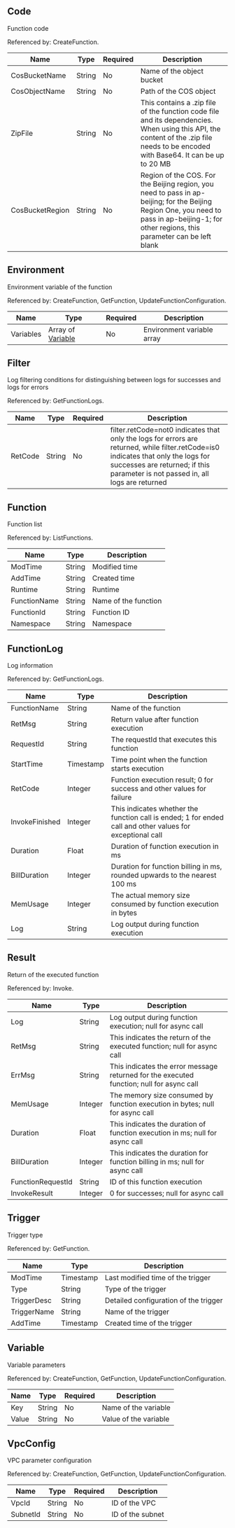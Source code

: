 ## Code

Function code

Referenced by: CreateFunction.

| Name | Type | Required | Description |
|------|------|----------|------|
| CosBucketName | String | No | Name of the object bucket |
| CosObjectName | String | No | Path of the COS object |
| ZipFile | String | No | This contains a .zip file of the function code file and its dependencies. When using this API, the content of the .zip file needs to be encoded with Base64. It can be up to 20 MB |
| CosBucketRegion | String | No | Region of the COS. For the Beijing region, you need to pass in ap-beijing; for the Beijing Region One, you need to pass in ap-beijing-1; for other regions, this parameter can be left blank |

## Environment

Environment variable of the function

Referenced by: CreateFunction, GetFunction, UpdateFunctionConfiguration.

| Name | Type | Required | Description |
|------|------|----------|------|
| Variables | Array of [Variable](#Variable) | No | Environment variable array |

## Filter

Log filtering conditions for distinguishing between logs for successes and logs for errors

Referenced by: GetFunctionLogs.

| Name | Type | Required | Description |
|------|------|----------|------|
| RetCode | String | No | filter.retCode=not0 indicates that only the logs for errors are returned, while filter.retCode=is0 indicates that only the logs for successes are returned; if this parameter is not passed in, all logs are returned | |

## Function

Function list

Referenced by: ListFunctions.

| Name | Type | Description |
|------|------|-------|
| ModTime | String | Modified time |
| AddTime | String | Created time |
| Runtime | String | Runtime |
| FunctionName | String | Name of the function |
| FunctionId | String | Function ID |
| Namespace | String | Namespace |

## FunctionLog

Log information

Referenced by: GetFunctionLogs.

| Name | Type | Description |
|------|------|-------|
| FunctionName | String | Name of the function |
| RetMsg | String | Return value after function execution |
| RequestId | String | The requestId that executes this function |
| StartTime | Timestamp | Time point when the function starts execution |
| RetCode | Integer | Function execution result; 0 for success and other values for failure |
| InvokeFinished | Integer | This indicates whether the function call is ended; 1 for ended call and other values for exceptional call |
| Duration | Float | Duration of function execution in ms |
| BillDuration | Integer | Duration for function billing in ms, rounded upwards to the nearest 100 ms |
| MemUsage | Integer | The actual memory size consumed by function execution in bytes |
| Log | String | Log output during function execution |

## Result

Return of the executed function

Referenced by: Invoke.

| Name | Type | Description |
|------|------|-------|
| Log | String | Log output during function execution; null for async call |
| RetMsg | String | This indicates the return of the executed function; null for async call |
| ErrMsg | String | This indicates the error message returned for the executed function; null for async call |
| MemUsage | Integer | The memory size consumed by function execution in bytes; null for async call |
| Duration | Float | This indicates the duration of function execution in ms; null for async call |
| BillDuration | Integer | This indicates the duration for function billing in ms; null for async call |
| FunctionRequestId | String | ID of this function execution |
| InvokeResult | Integer | 0 for successes; null for async call |

## Trigger

Trigger type

Referenced by: GetFunction.

| Name | Type | Description |
|------|------|-------|
| ModTime | Timestamp | Last modified time of the trigger |
| Type | String | Type of the trigger |
| TriggerDesc | String | Detailed configuration of the trigger |
| TriggerName | String | Name of the trigger |
| AddTime | Timestamp | Created time of the trigger |

## Variable

Variable parameters

Referenced by: CreateFunction, GetFunction, UpdateFunctionConfiguration.

| Name | Type | Required | Description |
|------|------|----------|------|
| Key | String | No | Name of the variable |
| Value | String | No | Value of the variable |

## VpcConfig

VPC parameter configuration

Referenced by: CreateFunction, GetFunction, UpdateFunctionConfiguration.

| Name | Type | Required | Description |
|------|------|----------|------|
| VpcId | String | No | ID of the VPC |
| SubnetId | String | No | ID of the subnet |

